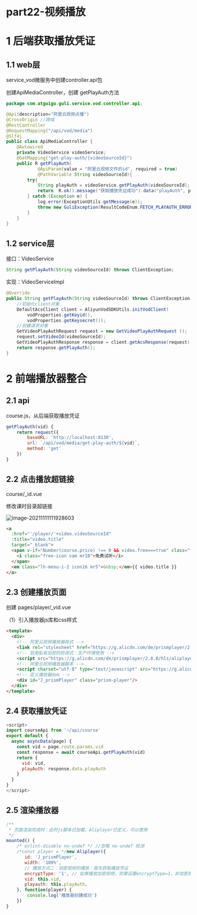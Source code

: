 # part22-视频播放

# 1 **后端获取播放凭证**

## 1.1 web层

service_vod微服务中创建controller.api包

创建ApiMediaController，创建 getPlayAuth方法

```java
package com.atguigu.guli.service.vod.controller.api;

@Api(description="阿里云视频点播")
@CrossOrigin //跨域
@RestController
@RequestMapping("/api/vod/media")
@Slf4j
public class ApiMediaController {
    @Autowired
    private VideoService videoService;
    @GetMapping("get-play-auth/{videoSourceId}")
    public R getPlayAuth(
            @ApiParam(value = "阿里云视频文件的id", required = true)
            @PathVariable String videoSourceId){
        try{
            String playAuth = videoService.getPlayAuth(videoSourceId);
            return  R.ok().message("获取播放凭证成功").data("playAuth", playAuth);
        } catch (Exception e) {
            log.error(ExceptionUtils.getMessage(e));
            throw new GuliException(ResultCodeEnum.FETCH_PLAYAUTH_ERROR);
        }
    }
}
```

## 1.2 **service层**

接口：VideoService

```java
String getPlayAuth(String videoSourceId) throws ClientException;
```

实现：VideoServiceImpl

```java
@Override
public String getPlayAuth(String videoSourceId) throws ClientException {
    //初始化client对象
    DefaultAcsClient client = AliyunVodSDKUtils.initVodClient(
        vodProperties.getKeyid(),
        vodProperties.getKeysecret());
    //创建请求对象
    GetVideoPlayAuthRequest request = new GetVideoPlayAuthRequest ();
    request.setVideoId(videoSourceId);
    GetVideoPlayAuthResponse response = client.getAcsResponse(request);
    return response.getPlayAuth();
}
```

# 2 前端播放器整合

## 2.1 api

course.js，从后端获取播放凭证

```js
getPlayAuth(vid) {
    return request({
        baseURL: 'http://localhost:8130',
        url: `/api/vod/media/get-play-auth/${vid}`,
        method: 'get'
    })
}
```

## 2.2 点击播放超链接

course/_id.vue

修改课时目录超链接

![image-20211111111928603](https://gitee.com/toprhythm/imagebed/raw/master/picgoimagebebrepo/image-20211111111928603.png)

```html
<a
  :href="'/player/'+video.videoSourceId"
  :title="video.title" 
  target="_blank">
  <span v-if="Number(course.price) !== 0 && video.free===true" class="fr">
    <i class="free-icon vam mr10">免费试听</i>
  </span>
  <em class="lh-menu-i-2 icon16 mr5">&nbsp;</em>{{ video.title }}
</a>
```

## 2.3 创建播放页面

创建 pages/player/_vid.vue

（1）引入播放器js库和css样式

```html
<template>
  <div>
    <!-- 阿里云视频播放器样式 -->
    <link rel="stylesheet" href="https://g.alicdn.com/de/prismplayer/2.8.2/skins/default/aliplayer-min.css" >
    <!-- 启用私有加密的防调式：生产环境使用 -->
    <script src="https://g.alicdn.com/de/prismplayer/2.8.0/hls/aliplayer-vod-anti-min.js" />
    <!-- 阿里云视频播放器脚本 -->
    <script charset="utf-8" type="text/javascript" src="https://g.alicdn.com/de/prismplayer/2.8.2/aliplayer-min.js" />
    <!-- 定义播放器dom -->
    <div id="J_prismPlayer" class="prism-player"/>
  </div>
</template>
```

## 2.4 获取播放凭证

```js
<script>
import courseApi from '~/api/course'
export default {
  async asyncData(page) {
    const vid = page.route.params.vid
    const response = await courseApi.getPlayAuth(vid)
    return {
      vid: vid,
      playAuth: response.data.playAuth
    }
  }
}
</script>
```

## 2.5 渲染播放器

```js
/**
 * 页面渲染完成时：此时js脚本已加载，Aliplayer已定义，可以使用
 */
mounted() {
    /* eslint-disable no-undef */ //忽略 no-undef 检测
    /*const player = */new Aliplayer({
       id: 'J_prismPlayer',
       width: '100%',
       // 播放方式二：加密视频的播放：首先获取播放凭证
       encryptType: '1', // 如果播放加密视频，则需设置encryptType=1，非加密视频无需设置此项
       vid: this.vid,
       playauth: this.playAuth,
    }, function(player) {
        console.log('播放器创建成功')
    })
}
```

